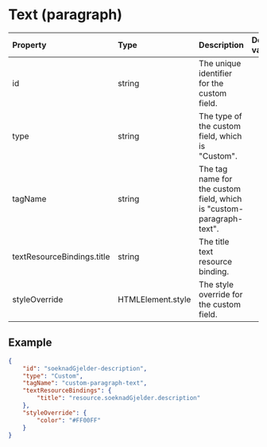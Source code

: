 # Text (paragraph)

| Property                   | Type              | Description                                                          | Default value |
| :------------------------- | :---------------- | :------------------------------------------------------------------- | :------------ |
| id                         | string            | The unique identifier for the custom field.                          |               |
| type                       | string            | The type of the custom field, which is "Custom".                     |               |
| tagName                    | string            | The tag name for the custom field, which is "custom-paragraph-text". |               |
| textResourceBindings.title | string            | The title text resource binding.                                     |               |
| styleOverride              | HTMLElement.style | The style override for the custom field.                             |               |

## Example

```json
{
    "id": "soeknadGjelder-description",
    "type": "Custom",
    "tagName": "custom-paragraph-text",
    "textResourceBindings": {
        "title": "resource.soeknadGjelder.description"
    },
    "styleOverride": {
        "color": "#FF00FF"
    }
}
```
